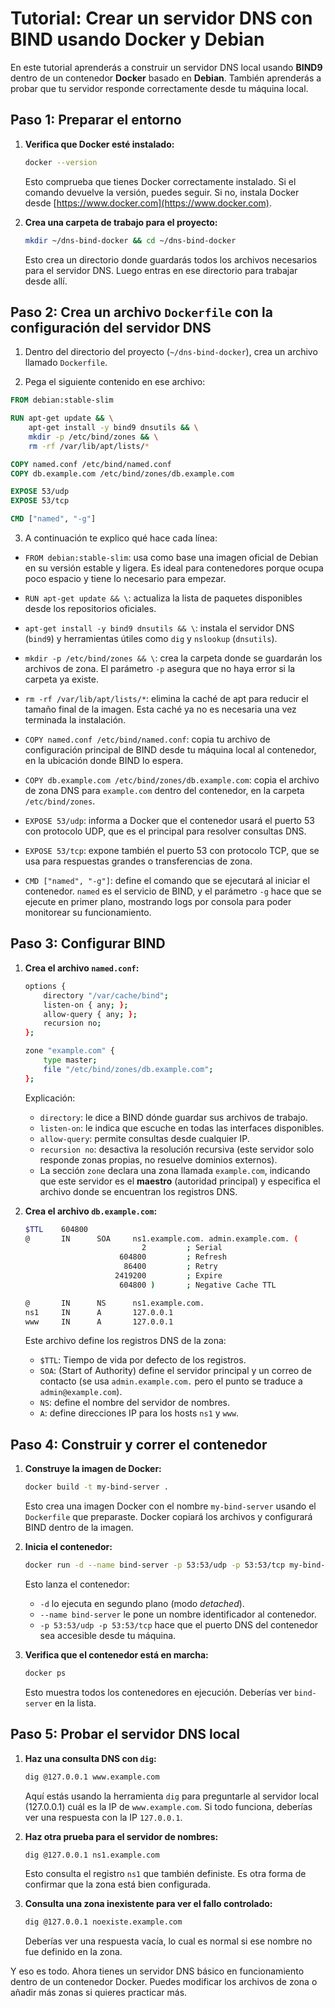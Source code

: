 # Tutorial: Crear un servidor DNS con BIND usando Docker y Debian

En este tutorial aprenderás a construir un servidor DNS local usando **BIND9** dentro de un contenedor **Docker** basado en **Debian**. También aprenderás a probar que tu servidor responde correctamente desde tu máquina local.

## Paso 1: Preparar el entorno

1. **Verifica que Docker esté instalado:**
   ```bash
   docker --version
   ```
   Esto comprueba que tienes Docker correctamente instalado. Si el comando devuelve la versión, puedes seguir. Si no, instala Docker desde [https://www.docker.com](https://www.docker.com).

2. **Crea una carpeta de trabajo para el proyecto:**
   ```bash
   mkdir ~/dns-bind-docker && cd ~/dns-bind-docker
   ```
   Esto crea un directorio donde guardarás todos los archivos necesarios para el servidor DNS. Luego entras en ese directorio para trabajar desde allí.

## Paso 2: Crea un archivo `Dockerfile` con la configuración del servidor DNS

1. Dentro del directorio del proyecto (`~/dns-bind-docker`), crea un archivo llamado `Dockerfile`.

2. Pega el siguiente contenido en ese archivo:

```Dockerfile
FROM debian:stable-slim

RUN apt-get update && \
    apt-get install -y bind9 dnsutils && \
    mkdir -p /etc/bind/zones && \
    rm -rf /var/lib/apt/lists/*

COPY named.conf /etc/bind/named.conf
COPY db.example.com /etc/bind/zones/db.example.com

EXPOSE 53/udp
EXPOSE 53/tcp

CMD ["named", "-g"]
```

3. A continuación te explico qué hace cada línea:

* `FROM debian:stable-slim`: usa como base una imagen oficial de Debian en su versión estable y ligera. Es ideal para contenedores porque ocupa poco espacio y tiene lo necesario para empezar.

* `RUN apt-get update && \`: actualiza la lista de paquetes disponibles desde los repositorios oficiales.

* `apt-get install -y bind9 dnsutils && \`: instala el servidor DNS (`bind9`) y herramientas útiles como `dig` y `nslookup` (`dnsutils`).

* `mkdir -p /etc/bind/zones && \`: crea la carpeta donde se guardarán los archivos de zona. El parámetro `-p` asegura que no haya error si la carpeta ya existe.

* `rm -rf /var/lib/apt/lists/*`: elimina la caché de apt para reducir el tamaño final de la imagen. Esta caché ya no es necesaria una vez terminada la instalación.

* `COPY named.conf /etc/bind/named.conf`: copia tu archivo de configuración principal de BIND desde tu máquina local al contenedor, en la ubicación donde BIND lo espera.

* `COPY db.example.com /etc/bind/zones/db.example.com`: copia el archivo de zona DNS para `example.com` dentro del contenedor, en la carpeta `/etc/bind/zones`.

* `EXPOSE 53/udp`: informa a Docker que el contenedor usará el puerto 53 con protocolo UDP, que es el principal para resolver consultas DNS.

* `EXPOSE 53/tcp`: expone también el puerto 53 con protocolo TCP, que se usa para respuestas grandes o transferencias de zona.

* `CMD ["named", "-g"]`: define el comando que se ejecutará al iniciar el contenedor. `named` es el servicio de BIND, y el parámetro `-g` hace que se ejecute en primer plano, mostrando logs por consola para poder monitorear su funcionamiento.

## Paso 3: Configurar BIND

1. **Crea el archivo `named.conf`:**
   ```bash
   options {
       directory "/var/cache/bind";
       listen-on { any; };
       allow-query { any; };
       recursion no;
   };

   zone "example.com" {
       type master;
       file "/etc/bind/zones/db.example.com";
   };
   ```
   Explicación:
   - `directory`: le dice a BIND dónde guardar sus archivos de trabajo.
   - `listen-on`: le indica que escuche en todas las interfaces disponibles.
   - `allow-query`: permite consultas desde cualquier IP.
   - `recursion no`: desactiva la resolución recursiva (este servidor solo responde zonas propias, no resuelve dominios externos).
   - La sección `zone` declara una zona llamada `example.com`, indicando que este servidor es el **maestro** (autoridad principal) y especifica el archivo donde se encuentran los registros DNS.

2. **Crea el archivo `db.example.com`:**
   ```bash
   $TTL    604800
   @       IN      SOA     ns1.example.com. admin.example.com. (
                             2         ; Serial
                        604800         ; Refresh
                         86400         ; Retry
                       2419200         ; Expire
                        604800 )       ; Negative Cache TTL

   @       IN      NS      ns1.example.com.
   ns1     IN      A       127.0.0.1
   www     IN      A       127.0.0.1
   ```
   Este archivo define los registros DNS de la zona:
   - `$TTL`: Tiempo de vida por defecto de los registros.
   - `SOA`: (Start of Authority) define el servidor principal y un correo de contacto (se usa `admin.example.com.` pero el punto se traduce a `admin@example.com`).
   - `NS`: define el nombre del servidor de nombres.
   - `A`: define direcciones IP para los hosts `ns1` y `www`.

## Paso 4: Construir y correr el contenedor

1. **Construye la imagen de Docker:**
   ```bash
   docker build -t my-bind-server .
   ```
   Esto crea una imagen Docker con el nombre `my-bind-server` usando el `Dockerfile` que preparaste. Docker copiará los archivos y configurará BIND dentro de la imagen.

2. **Inicia el contenedor:**
   ```bash
   docker run -d --name bind-server -p 53:53/udp -p 53:53/tcp my-bind-server
   ```
   Esto lanza el contenedor:
   - `-d` lo ejecuta en segundo plano (modo *detached*).
   - `--name bind-server` le pone un nombre identificador al contenedor.
   - `-p 53:53/udp -p 53:53/tcp` hace que el puerto DNS del contenedor sea accesible desde tu máquina.

3. **Verifica que el contenedor está en marcha:**
   ```bash
   docker ps
   ```
   Esto muestra todos los contenedores en ejecución. Deberías ver `bind-server` en la lista.

## Paso 5: Probar el servidor DNS local

1. **Haz una consulta DNS con `dig`:**
   ```bash
   dig @127.0.0.1 www.example.com
   ```
   Aquí estás usando la herramienta `dig` para preguntarle al servidor local (127.0.0.1) cuál es la IP de `www.example.com`. Si todo funciona, deberías ver una respuesta con la IP `127.0.0.1`.

2. **Haz otra prueba para el servidor de nombres:**
   ```bash
   dig @127.0.0.1 ns1.example.com
   ```
   Esto consulta el registro `ns1` que también definiste. Es otra forma de confirmar que la zona está bien configurada.

3. **Consulta una zona inexistente para ver el fallo controlado:**
   ```bash
   dig @127.0.0.1 noexiste.example.com
   ```
   Deberías ver una respuesta vacía, lo cual es normal si ese nombre no fue definido en la zona.

Y eso es todo. Ahora tienes un servidor DNS básico en funcionamiento dentro de un contenedor Docker. Puedes modificar los archivos de zona o añadir más zonas si quieres practicar más.
